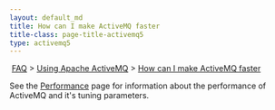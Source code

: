 ```yaml
---
layout: default_md
title: How can I make ActiveMQ faster 
title-class: page-title-activemq5
type: activemq5
---
```


 [FAQ](faq) > [Using Apache ActiveMQ](using-apache-activemq) > [How can I make ActiveMQ faster](how-can-i-make-activemq-faster)


See the [Performance](performance) page for information about the performance of ActiveMQ and it's tuning parameters.

